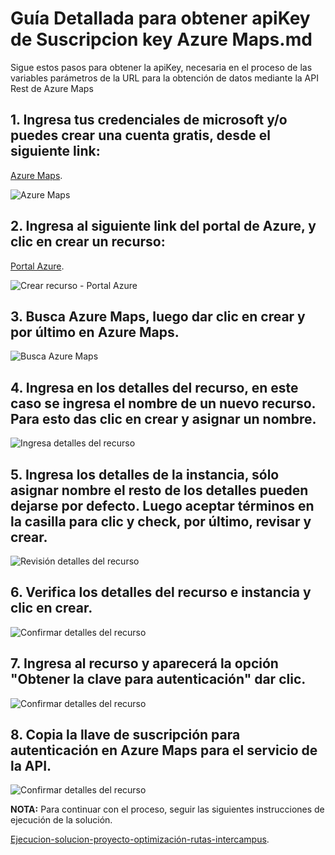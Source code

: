 # Guía Detallada para obtener apiKey de Suscripcion key Azure Maps.md

Sigue estos pasos para obtener la apiKey, necesaria en el proceso de las variables parámetros de la URL para la obtención de datos mediante la API Rest de Azure Maps

## 1. Ingresa tus credenciales de microsoft y/o puedes crear una cuenta gratis, desde el siguiente link:

[Azure Maps](https://azure.microsoft.com/en-us/products/azure-maps).

 ![Azure Maps](https://github.com/sanrulo1030/Optimizacion-rutas-autobus-intercampus-ITM/blob/main/Azure%20API%20Rest%20-%20Subscription%20key/Imagenes/1-Iniciar-sesion.jpg)

## 2. Ingresa al siguiente link del portal de Azure, y clic en crear un recurso: 

[Portal Azure](https://portal.azure.com ).

 ![Crear recurso - Portal Azure](https://github.com/sanrulo1030/Optimizacion-rutas-autobus-intercampus-ITM/blob/main/Azure%20API%20Rest%20-%20Subscription%20key/Imagenes/2-Crear-recurso.jpg)

## 3. Busca Azure Maps, luego dar clic en crear y por último en Azure Maps.
 
 ![Busca Azure Maps](https://github.com/sanrulo1030/Optimizacion-rutas-autobus-intercampus-ITM/blob/main/Azure%20API%20Rest%20-%20Subscription%20key/Imagenes/3-Buscar-Azure-Maps.jpg)

## 4. Ingresa en los detalles del recurso, en este caso se ingresa el nombre de un nuevo recurso. Para esto das clic en crear y asignar un nombre.
 
 ![Ingresa detalles del recurso](https://github.com/sanrulo1030/Optimizacion-rutas-autobus-intercampus-ITM/blob/main/Azure%20API%20Rest%20-%20Subscription%20key/Imagenes/4-Asignar-nombre-recurso.jpg)

## 5. Ingresa los detalles de la instancia, sólo asignar nombre el resto de los detalles pueden dejarse por defecto. Luego aceptar términos en la casilla para clic y check, por último, revisar y crear.
 
 ![Revisión detalles del recurso]( https://github.com/sanrulo1030/Optimizacion-rutas-autobus-intercampus-ITM/blob/main/Azure%20API%20Rest%20-%20Subscription%20key/Imagenes/5-Detalles-instancia-aceptar-term-y-cond.jpg)

## 6. Verifica los detalles del recurso e instancia y clic en crear.
 
 ![Confirmar detalles del recurso](https://github.com/sanrulo1030/Optimizacion-rutas-autobus-intercampus-ITM/blob/main/Azure%20API%20Rest%20-%20Subscription%20key/Imagenes/6-Revisar-y-crear.jpg)

## 7. Ingresa al recurso y aparecerá la opción "Obtener la clave para autenticación" dar clic. 
 
 ![Confirmar detalles del recurso](https://github.com/sanrulo1030/Optimizacion-rutas-autobus-intercampus-ITM/blob/main/Azure%20API%20Rest%20-%20Subscription%20key/Imagenes/7-Ingresa-al-recurso-ver-autenticacion.jpg)

## 8. Copia la llave de suscripción para autenticación en Azure Maps para el servicio de la API. 
 
 ![Confirmar detalles del recurso](https://github.com/sanrulo1030/Optimizacion-rutas-autobus-intercampus-ITM/blob/main/Azure%20API%20Rest%20-%20Subscription%20key/Imagenes/8-Copiar-la-llave.jpg)


 **NOTA:** Para continuar con el proceso, seguir las siguientes instrucciones de ejecución de la solución.

[Ejecucion-solucion-proyecto-optimización-rutas-intercampus](https://github.com/sanrulo1030/Optimizacion-rutas-autobus-intercampus-ITM/blob/main/Ejecucion-solucion-proyecto-optimizaci%C3%B3n-rutas-intercampus/Ejecucion-solucion-proyecto-optimizacion-rutas-intercampus.md).
